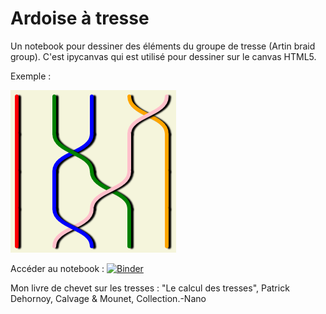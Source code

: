 # Ardoise à tresse

Un notebook pour dessiner des éléments du groupe de tresse (Artin braid group). C'est ipycanvas qui est utilisé pour dessiner sur le canvas HTML5.

Exemple :

![Une tresse](4m23m2.png)

Accéder au notebook : [![Binder](https://mybinder.org/badge_logo.svg)](https://mybinder.org/v2/gh/xysticus/braid-blackboard/master)

Mon livre de chevet sur les tresses : "Le calcul des tresses", Patrick Dehornoy, Calvage & Mounet, Collection.-Nano
